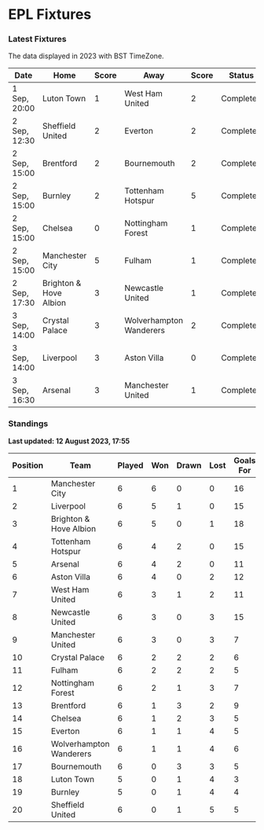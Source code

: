 # EPL Fixtures

### Latest Fixtures

The data displayed in 2023 with BST TimeZone.

<!-- START_TABLE -->
| Date | Home | Score | Away | Score | Status |
|-------------|--------|--------------|--------|--------------|--------|
| 1 Sep, 20:00 | Luton Town | 1 | West Ham United | 2 | Completed |
| 2 Sep, 12:30 | Sheffield United | 2 | Everton | 2 | Completed |
| 2 Sep, 15:00 | Brentford | 2 | Bournemouth | 2 | Completed |
| 2 Sep, 15:00 | Burnley | 2 | Tottenham Hotspur | 5 | Completed |
| 2 Sep, 15:00 | Chelsea | 0 | Nottingham Forest | 1 | Completed |
| 2 Sep, 15:00 | Manchester City | 5 | Fulham | 1 | Completed |
| 2 Sep, 17:30 | Brighton & Hove Albion | 3 | Newcastle United | 1 | Completed |
| 3 Sep, 14:00 | Crystal Palace | 3 | Wolverhampton Wanderers | 2 | Completed |
| 3 Sep, 14:00 | Liverpool | 3 | Aston Villa | 0 | Completed |
| 3 Sep, 16:30 | Arsenal | 3 | Manchester United | 1 | Completed |
<!-- END_TABLE -->

### Standings

**Last updated: 12 August 2023, 17:55**

<!-- START_STANDINGS -->
| Position | Team | Played | Won | Drawn | Lost | Goals For | Goals Against | Goal Difference | Points |
|----------|------|--------|-----|-------|------|-----------|---------------|-----------------|--------|
| 1 | Manchester City | 6 | 6 | 0 | 0 | 16 | 3 | 13 | 18 |
| 2 | Liverpool | 6 | 5 | 1 | 0 | 15 | 5 | 10 | 16 |
| 3 | Brighton & Hove Albion | 6 | 5 | 0 | 1 | 18 | 8 | 10 | 15 |
| 4 | Tottenham Hotspur | 6 | 4 | 2 | 0 | 15 | 7 | 8 | 14 |
| 5 | Arsenal | 6 | 4 | 2 | 0 | 11 | 6 | 5 | 14 |
| 6 | Aston Villa | 6 | 4 | 0 | 2 | 12 | 10 | 2 | 12 |
| 7 | West Ham United | 6 | 3 | 1 | 2 | 11 | 10 | 1 | 10 |
| 8 | Newcastle United | 6 | 3 | 0 | 3 | 15 | 7 | 8 | 9 |
| 9 | Manchester United | 6 | 3 | 0 | 3 | 7 | 10 | -3 | 9 |
| 10 | Crystal Palace | 6 | 2 | 2 | 2 | 6 | 7 | -1 | 8 |
| 11 | Fulham | 6 | 2 | 2 | 2 | 5 | 10 | -5 | 8 |
| 12 | Nottingham Forest | 6 | 2 | 1 | 3 | 7 | 9 | -2 | 7 |
| 13 | Brentford | 6 | 1 | 3 | 2 | 9 | 9 | 0 | 6 |
| 14 | Chelsea | 6 | 1 | 2 | 3 | 5 | 6 | -1 | 5 |
| 15 | Everton | 6 | 1 | 1 | 4 | 5 | 10 | -5 | 4 |
| 16 | Wolverhampton Wanderers | 6 | 1 | 1 | 4 | 6 | 12 | -6 | 4 |
| 17 | Bournemouth | 6 | 0 | 3 | 3 | 5 | 11 | -6 | 3 |
| 18 | Luton Town | 5 | 0 | 1 | 4 | 3 | 11 | -8 | 1 |
| 19 | Burnley | 5 | 0 | 1 | 4 | 4 | 13 | -9 | 1 |
| 20 | Sheffield United | 6 | 0 | 1 | 5 | 5 | 16 | -11 | 1 |
<!-- END_STANDINGS -->
